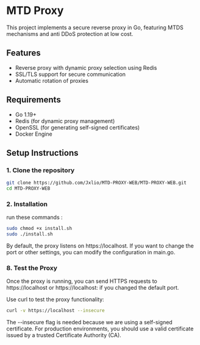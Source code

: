 # MTD Proxy
This project implements a secure reverse proxy in Go, featuring MTDS mechanisms and anti DDoS protection at low cost.

## Features

- Reverse proxy with dynamic proxy selection using Redis
- SSL/TLS support for secure communication
- Automatic rotation of proxies

## Requirements

- Go 1.19+
- Redis (for dynamic proxy management)
- OpenSSL (for generating self-signed certificates)
- Docker Engine

## Setup Instructions

### 1. Clone the repository

```bash
git clone https://github.com/Jxlio/MTD-PROXY-WEB/MTD-PROXY-WEB.git
cd MTD-PROXY-WEB
```
### 2. Installation 
run these commands :
```bash
sudo chmod +x install.sh
sudo ./install.sh
```

By default, the proxy listens on https://localhost. If you want to change the port or other settings, you can modify the configuration in main.go.

### 8. Test the Proxy
Once the proxy is running, you can send HTTPS requests to https://localhost or https://localhost:<port> if you changed the default port.

Use curl to test the proxy functionality:

```bash
curl -v https://localhost --insecure
```
The --insecure flag is needed because we are using a self-signed certificate. For production environments, you should use a valid certificate issued by a trusted Certificate Authority (CA).

